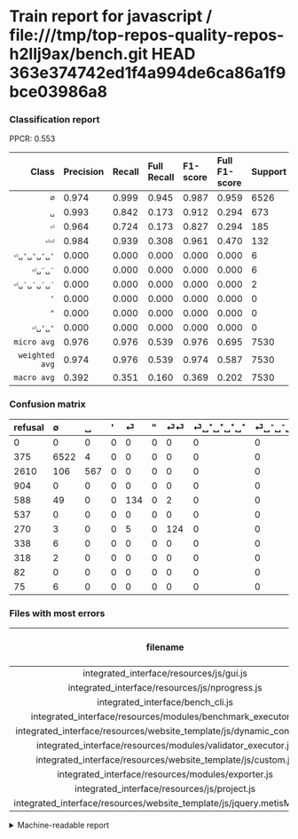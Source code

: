 # Train report for javascript / file:///tmp/top-repos-quality-repos-h2llj9ax/bench.git HEAD 363e374742ed1f4a994de6ca86a1f9bce03986a8

### Classification report

PPCR: 0.553

| Class | Precision | Recall | Full Recall | F1-score | Full F1-score | Support | Full Support | PPCR |
|------:|:----------|:-------|:------------|:---------|:---------|:--------|:-------------|:-----|
| `∅` | 0.974| 0.999| 0.945| 0.987| 0.959| 6526| 6901| 0.946 |
| `␣` | 0.993| 0.842| 0.173| 0.912| 0.294| 673| 3283| 0.205 |
| `⏎` | 0.964| 0.724| 0.173| 0.827| 0.294| 185| 773| 0.239 |
| `⏎⏎` | 0.984| 0.939| 0.308| 0.961| 0.470| 132| 402| 0.328 |
| `⏎␣⁺␣⁺␣⁺␣⁺` | 0.000| 0.000| 0.000| 0.000| 0.000| 6| 344| 0.017 |
| `⏎␣⁻␣⁻` | 0.000| 0.000| 0.000| 0.000| 0.000| 6| 81| 0.074 |
| `⏎␣⁻␣⁻␣⁻␣⁻` | 0.000| 0.000| 0.000| 0.000| 0.000| 2| 320| 0.006 |
| `'` | 0.000| 0.000| 0.000| 0.000| 0.000| 0| 904| 0.000 |
| `"` | 0.000| 0.000| 0.000| 0.000| 0.000| 0| 537| 0.000 |
| `⏎␣⁺␣⁺` | 0.000| 0.000| 0.000| 0.000| 0.000| 0| 82| 0.000 |
| `micro avg` | 0.976| 0.976| 0.539| 0.976| 0.695| 7530| 13627| 0.553 |
| `weighted avg` | 0.974| 0.976| 0.539| 0.974| 0.587| 7530| 13627| 0.553 |
| `macro avg` | 0.392| 0.351| 0.160| 0.369| 0.202| 7530| 13627| 0.553 |

### Confusion matrix

|refusal|  ∅| ␣| '| ⏎| "| ⏎⏎| ⏎␣⁺␣⁺␣⁺␣⁺| ⏎␣⁻␣⁻␣⁻␣⁻| ⏎␣⁺␣⁺| ⏎␣⁻␣⁻| 
|:---|:---|:---|:---|:---|:---|:---|:---|:---|:---|:---|
|0 |0 |0 |0 |0 |0 |0 |0 |0 |0 |0 |
|375 |6522 |4 |0 |0 |0 |0 |0 |0 |0 |0 |
|2610 |106 |567 |0 |0 |0 |0 |0 |0 |0 |0 |
|904 |0 |0 |0 |0 |0 |0 |0 |0 |0 |0 |
|588 |49 |0 |0 |134 |0 |2 |0 |0 |0 |0 |
|537 |0 |0 |0 |0 |0 |0 |0 |0 |0 |0 |
|270 |3 |0 |0 |5 |0 |124 |0 |0 |0 |0 |
|338 |6 |0 |0 |0 |0 |0 |0 |0 |0 |0 |
|318 |2 |0 |0 |0 |0 |0 |0 |0 |0 |0 |
|82 |0 |0 |0 |0 |0 |0 |0 |0 |0 |0 |
|75 |6 |0 |0 |0 |0 |0 |0 |0 |0 |0 |

### Files with most errors

| filename | number of errors|
|:----:|:-----|
| integrated_interface/resources/js/gui.js | 38 |
| integrated_interface/resources/js/nprogress.js | 31 |
| integrated_interface/bench_cli.js | 24 |
| integrated_interface/resources/modules/benchmark_executor.js | 19 |
| integrated_interface/resources/website_template/js/dynamic_content.js | 13 |
| integrated_interface/resources/modules/validator_executor.js | 11 |
| integrated_interface/resources/website_template/js/custom.js | 11 |
| integrated_interface/resources/modules/exporter.js | 9 |
| integrated_interface/resources/js/project.js | 8 |
| integrated_interface/resources/website_template/js/jquery.metisMenu.js | 8 |

<details>
    <summary>Machine-readable report</summary>
```json
{
  "cl_report": {"\"": {"f1-score": 0.0, "precision": 0.0, "recall": 0.0, "support": 0}, "\u0027": {"f1-score": 0.0, "precision": 0.0, "recall": 0.0, "support": 0}, "macro avg": {"f1-score": 0.36866632047296993, "precision": 0.3915455855237847, "recall": 0.3505601616124162, "support": 7530}, "micro avg": {"f1-score": 0.9756972111553784, "precision": 0.9756972111553784, "recall": 0.9756972111553784, "support": 7530}, "weighted avg": {"f1-score": 0.9737738474878601, "precision": 0.9740839643117658, "recall": 0.9756972111553784, "support": 7530}, "\u2205": {"f1-score": 0.9866868381240546, "precision": 0.9743053480729011, "recall": 0.9993870671161508, "support": 6526}, "\u23ce": {"f1-score": 0.8271604938271606, "precision": 0.9640287769784173, "recall": 0.7243243243243244, "support": 185}, "\u23ce\u23ce": {"f1-score": 0.9612403100775193, "precision": 0.9841269841269841, "recall": 0.9393939393939394, "support": 132}, "\u23ce\u2423\u207a\u2423\u207a": {"f1-score": 0.0, "precision": 0.0, "recall": 0.0, "support": 0}, "\u23ce\u2423\u207a\u2423\u207a\u2423\u207a\u2423\u207a": {"f1-score": 0.0, "precision": 0.0, "recall": 0.0, "support": 6}, "\u23ce\u2423\u207b\u2423\u207b": {"f1-score": 0.0, "precision": 0.0, "recall": 0.0, "support": 6}, "\u23ce\u2423\u207b\u2423\u207b\u2423\u207b\u2423\u207b": {"f1-score": 0.0, "precision": 0.0, "recall": 0.0, "support": 2}, "\u2423": {"f1-score": 0.9115755627009645, "precision": 0.9929947460595446, "recall": 0.8424962852897474, "support": 673}},
  "cl_report_full": {"\"": {"f1-score": 0.0, "precision": 0.0, "recall": 0.0, "support": 537}, "\u0027": {"f1-score": 0.0, "precision": 0.0, "recall": 0.0, "support": 904}, "macro avg": {"f1-score": 0.2017266763254956, "precision": 0.3915455855237847, "recall": 0.1599596605843146, "support": 13627}, "micro avg": {"f1-score": 0.6945219076428605, "precision": 0.9756972111553784, "recall": 0.5391502164819842, "support": 13627}, "weighted avg": {"f1-score": 0.5873094575879949, "precision": 0.8163569568201321, "recall": 0.5391502164819842, "support": 13627}, "\u2205": {"f1-score": 0.959470393527032, "precision": 0.9743053480729011, "recall": 0.9450804231270831, "support": 6901}, "\u23ce": {"f1-score": 0.293859649122807, "precision": 0.9640287769784173, "recall": 0.17335058214747737, "support": 773}, "\u23ce\u23ce": {"f1-score": 0.4696969696969696, "precision": 0.9841269841269841, "recall": 0.30845771144278605, "support": 402}, "\u23ce\u2423\u207a\u2423\u207a": {"f1-score": 0.0, "precision": 0.0, "recall": 0.0, "support": 82}, "\u23ce\u2423\u207a\u2423\u207a\u2423\u207a\u2423\u207a": {"f1-score": 0.0, "precision": 0.0, "recall": 0.0, "support": 344}, "\u23ce\u2423\u207b\u2423\u207b": {"f1-score": 0.0, "precision": 0.0, "recall": 0.0, "support": 81}, "\u23ce\u2423\u207b\u2423\u207b\u2423\u207b\u2423\u207b": {"f1-score": 0.0, "precision": 0.0, "recall": 0.0, "support": 320}, "\u2423": {"f1-score": 0.29423975090814736, "precision": 0.9929947460595446, "recall": 0.17270788912579957, "support": 3283}},
  "ppcr": 0.5525794378806781
}
```
</details>
